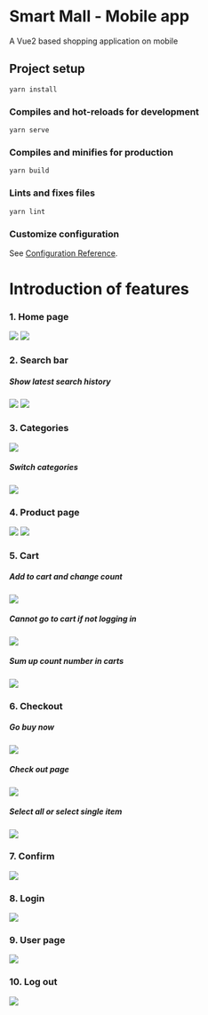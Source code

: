 # Smart Mall - Mobile app

A Vue2 based shopping application on mobile

## Project setup
```
yarn install
```

### Compiles and hot-reloads for development
```
yarn serve
```

### Compiles and minifies for production
```
yarn build
```

### Lints and fixes files
```
yarn lint
```

### Customize configuration
See [Configuration Reference](https://cli.vuejs.org/config/).

# Introduction of features

### 1. Home page
![](./assets/layout.png)
![](./assets/layout2.png)

### 2. Search bar

##### Show latest search history
![](./assets/search.png)
![](./assets/seach1.png)

### 3. Categories
![](./assets/cates.png)
##### Switch categories
![](./assets/cate1.png)

### 4. Product page
![](./assets/seach1.png)
![](./assets/products.png)

### 5. Cart
##### Add to cart and change count
![](./assets/addCart.png)
##### Cannot go to cart if not logging in
![](./assets/goLogin.png)
##### Sum up count number in carts
![](./assets/cartCount.png)

### 6. Checkout
##### Go buy now
![](./assets/buyNow.png)
##### Check out page
![](./assets/cart.png)
##### Select all or select single item
![](./assets/select.png)


### 7. Confirm
![](./assets/order.png)

### 8. Login
![](./assets/LoginPage.png)

### 9. User page
![](./assets/user.png)

### 10. Log out
![](./assets/logout.png)




